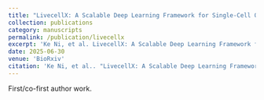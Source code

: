 ```yaml
---
title: "LivecellX: A Scalable Deep Learning Framework for Single-Cell Object-Oriented Analysis"
collection: publications
category: manuscripts
permalink: /publication/livecellx
excerpt: 'Ke Ni, et al. LivecellX: A Scalable Deep Learning Framework for Single-Cell Object-Oriented Analysis. BioRxiv.'
date: 2025-06-30
venue: 'BioRxiv'
citation: 'Ke Ni, et al.. "LivecellX: A Scalable Deep Learning Framework for Single-Cell Object-Oriented Analysis." BioRxiv.'
---
```


First/co-first author work.
